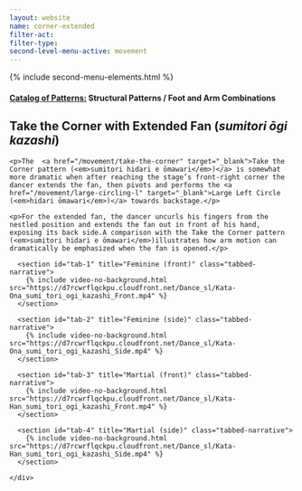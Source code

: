 ```yaml
---
layout: website
name: corner-extended
filter-act:
filter-type:
second-level-menu-active: movement
---
```

{% include second-menu-elements.html %}

<main class="page-content">
  <div class="text-container">
    <h4><a href="/movement/">Catalog of Patterns:</a> Structural Patterns / Foot and Arm Combinations</h4>
    <h2>Take the Corner with Extended Fan (<em>sumitori ōgi kazashi</em>)</h2>

    <p>The  <a href="/movement/take-the-corner" target="_blank">Take the Corner pattern (<em>sumitori hidari e ōmawari</em>)</a> is somewhat more dramatic when after reaching the stage’s front-right corner the dancer extends the fan, then pivots and performs the <a href="/movement/large-circling-l" target="_blank">Large Left Circle (<em>hidari ōmawari</em>)</a> towards backstage.</p>

    <p>For the extended fan, the dancer uncurls his fingers from the nestled position and extends the fan out in front of his hand, exposing its back side.A comparison with the Take the Corner pattern (<em>sumitori hidari e ōmawari</em>)illustrates how arm motion can dramatically be emphasized when the fan is opened.</p>

  </div>


<div class="tabs-container">
  <div class="tabs-container__links">
    <div class="wrapper">
      <div id="tabs"></div>
    </div>
  </div>
  <div class="tabs-container__content">
    <div class="wrapper">

      <section id="tab-1" title="Feminine (front)" class="tabbed-narrative">
        {% include video-no-background.html src="https://d7rcwrflqckpu.cloudfront.net/Dance_sl/Kata-Ona_sumi_tori_ogi_kazashi_Front.mp4" %}
      </section>

      <section id="tab-2" title="Feminine (side)" class="tabbed-narrative">
        {% include video-no-background.html src="https://d7rcwrflqckpu.cloudfront.net/Dance_sl/Kata-Ona_sumi_tori_ogi_kazashi_Side.mp4" %}
      </section>

      <section id="tab-3" title="Martial (front)" class="tabbed-narrative">
        {% include video-no-background.html src="https://d7rcwrflqckpu.cloudfront.net/Dance_sl/Kata-Han_sumi_tori_ogi_kazashi_Front.mp4" %}
      </section>

      <section id="tab-4" title="Martial (side)" class="tabbed-narrative">
        {% include video-no-background.html src="https://d7rcwrflqckpu.cloudfront.net/Dance_sl/Kata-Han_sumi_tori_ogi_kazashi_Side.mp4" %}
      </section>

    </div>
  </div>
</div>
</main>
